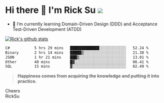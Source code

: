 # Hi there 👋 I'm Rick Su ![](https://komarev.com/ghpvc/?username=ricksu978)
<!--
**ricksu978/ricksu978** is a ✨ _special_ ✨ repository because its `README.md` (this file) appears on your GitHub profile.

Here are some ideas to get you started:

- 🔭 I’m currently working on ...
-->
- 🌱 I’m currently learning Domain-Driven Design (DDD) and Acceptance Test-Driven Development (ATDD)
<!--
- 👯 I’m looking to collaborate on ...
- 🤔 I’m looking for help with ...
- 💬 Ask me about ...
- 📫 How to reach me: ...
- 😄 Pronouns: ...
- ⚡ Fun fact: ...
-->
[![Rick's github stats](https://github-readme-stats.vercel.app/api?username=ricksu978&theme=dark)](https://github.com/ricksu978/ricksu978)

<!--START_SECTION:waka-->

```txt
C#           5 hrs 29 mins   █████████████░░░░░░░░░░░░   52.24 %
Binary       2 hrs 14 mins   █████▒░░░░░░░░░░░░░░░░░░░   21.38 %
JSON         1 hr 21 mins    ███▒░░░░░░░░░░░░░░░░░░░░░   13.01 %
Other        40 mins         █▓░░░░░░░░░░░░░░░░░░░░░░░   06.41 %
SQL          15 mins         ▓░░░░░░░░░░░░░░░░░░░░░░░░   02.49 %
```

<!--END_SECTION:waka-->

> **Happiness comes from acquiring the knowledge and putting it into practice.**

Cheers  
RickSu 

